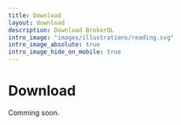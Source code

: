 ```yaml
---
title: Download
layout: download
description: Download BrokerQL
intro_image: "images/illustrations/reading.svg"
intro_image_absolute: true
intro_image_hide_on_mobile: true
---
```


# Download

Comming soon.
